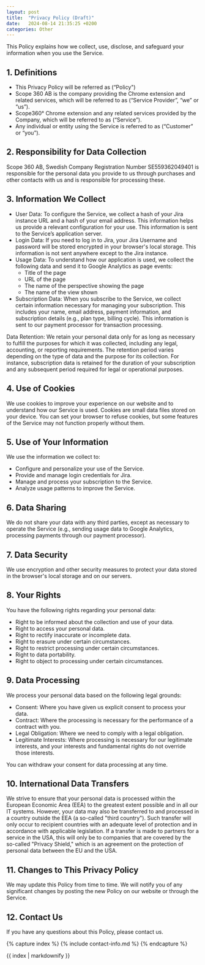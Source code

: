 ```yaml
---
layout: post
title:  "Privacy Policy (Draft)"
date:   2024-08-14 21:35:25 +0200
categories: Other
---
```

This Policy explains how we collect, use, disclose, and safeguard your information when you use the Service.

## 1. Definitions

* This Privacy Policy will be referred as (“Policy")
* Scope 360 AB is the company providing the Chrome extension and related services, which will be referred to as (“Service Provider”, “we” or “us”).
* Scope360° Chrome extension and any related services provided by the Company, which will be referred to as (“Service”).
* Any individual or entity using the Service is referred to as (“Customer” or “you”).

## 2. Responsibility for Data Collection 

Scope 360 AB, Swedish Company Registration Number SE559362049401 is responsible for the personal data you provide to us through purchases and other contacts with us and is responsible for processing these.

## 3. Information We Collect

* User Data: To configure the Service, we collect a hash of your Jira instance URL and a hash of your email address. This information helps us provide a relevant configuration for your use. This information is sent to the Service’s application server.
* Login Data: If you need to log in to Jira, your Jira Username and password will be stored encrypted in your browser's local storage. This information is not sent anywhere except to the Jira instance.
* Usage Data: To understand how our application is used, we collect the following data and send it to Google Analytics as page events:
    * Title of the page
    * URL of the page
    * The name of the perspective showing the page
    * The name of the view shown
* Subscription Data: When you subscribe to the Service, we collect certain information necessary for managing your subscription. This includes your name, email address, payment information, and subscription details (e.g., plan type, billing cycle). This information is sent to our payment processor for transaction processing.

Data Retention: We retain your personal data only for as long as necessary to fulfill the purposes for which it was collected, including any legal, accounting, or reporting requirements. The retention period varies depending on the type of data and the purpose for its collection. For instance, subscription data is retained for the duration of your subscription and any subsequent period required for legal or operational purposes.

## 4. Use of Cookies

We use cookies to improve your experience on our website and to understand how our Service is used. Cookies are small data files stored on your device. You can set your browser to refuse cookies, but some features of the Service may not function properly without them.

## 5. Use of Your Information

We use the information we collect to:

* Configure and personalize your use of the Service.
* Provide and manage login credentials for Jira.
* Manage and process your subscription to the Service.
* Analyze usage patterns to improve the Service.

## 6. Data Sharing

We do not share your data with any third parties, except as necessary to operate the Service (e.g., sending usage data to Google Analytics, processing payments through our payment processor).

## 7. Data Security

We use encryption and other security measures to protect your data stored in the browser's local storage and on our servers.

## 8. Your Rights

You have the following rights regarding your personal data:

* Right to be informed about the collection and use of your data.
* Right to access your personal data.
* Right to rectify inaccurate or incomplete data.
* Right to erasure under certain circumstances.
* Right to restrict processing under certain circumstances.
* Right to data portability.
* Right to object to processing under certain circumstances.

## 9. Data Processing

We process your personal data based on the following legal grounds:

* Consent: Where you have given us explicit consent to process your data.
* Contract: Where the processing is necessary for the performance of a contract with you.
* Legal Obligation: Where we need to comply with a legal obligation.
* Legitimate Interests: Where processing is necessary for our legitimate interests, and your interests and fundamental rights do not override those interests.

You can withdraw your consent for data processing at any time.

## 10. International Data Transfers 

We strive to ensure that your personal data is processed within the European Economic Area (EEA) to the greatest extent possible and in all our IT systems. However, your data may also be transferred to and processed in a country outside the EEA (a so-called "third country"). Such transfer will only occur to recipient countries with an adequate level of protection and in accordance with applicable legislation. If a transfer is made to partners for a service in the USA, this will only be to companies that are covered by the so-called "Privacy Shield," which is an agreement on the protection of personal data between the EU and the USA.

## 11. Changes to This Privacy Policy

We may update this Policy from time to time. We will notify you of any significant changes by posting the new Policy on our website or through the Service.

## 12. Contact Us

If you have any questions about this Policy, please contact us.

{% capture index %}
{% include contact-info.md %}
{% endcapture %}

{{ index | markdownify }}

